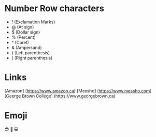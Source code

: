 # Number Row characters
- ! (Exclamation Marks)
- @ (At sign)
- $ (Dollar sign)
- % (Percent)
- ^ (Caret)
- & (Ampersand)
- ( (Left parenthesis)
- ) (Right parenthesis)
# Links
[Amazon] (https://www.amazon.ca)
[Meesho] (https://www.messho.com)
[George Brown College] (https://www.georgebrown.ca)
# Emoji
😎 
🚀 
💻


